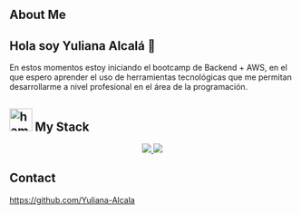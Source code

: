 ## About Me
## Hola soy Yuliana Alcalá 👋

En estos momentos estoy iniciando el bootcamp de Backend + AWS, en el que espero aprender el uso de herramientas tecnológicas que me permitan desarrollarme a nivel profesional en el área de la programación.

## <img alt="hammer-wrench" src="https://media.giphy.com/media/jSKBmKkvo2dPQQtsR1/giphy.gif" width="40"> My Stack

<p align="center">
  <a href="https://skillicons.dev">
    <img src="https://skillicons.dev/icons?i=bootstrap,css,html,js" />
  </a>
  <a href="https://skillicons.dev">
    <img src="https://skillicons.dev/icons?i=git,github,vscode" />
  </a>
</p>

## Contact
https://github.com/Yuliana-Alcala


<!--
**Yuliana-Alcala/Yuliana-Alcala** is a ✨ _special_ ✨ repository because its `README.md` (this file) appears on your GitHub profile.

Here are some ideas to get you started:

- 🔭 I’m currently working on ...
- 🌱 I’m currently learning ...
- 👯 I’m looking to collaborate on ...
- 🤔 I’m looking for help with ...
- 💬 Ask me about ...
- 📫 How to reach me: ...
- 😄 Pronouns: ...
- ⚡ Fun fact: ...
-->
